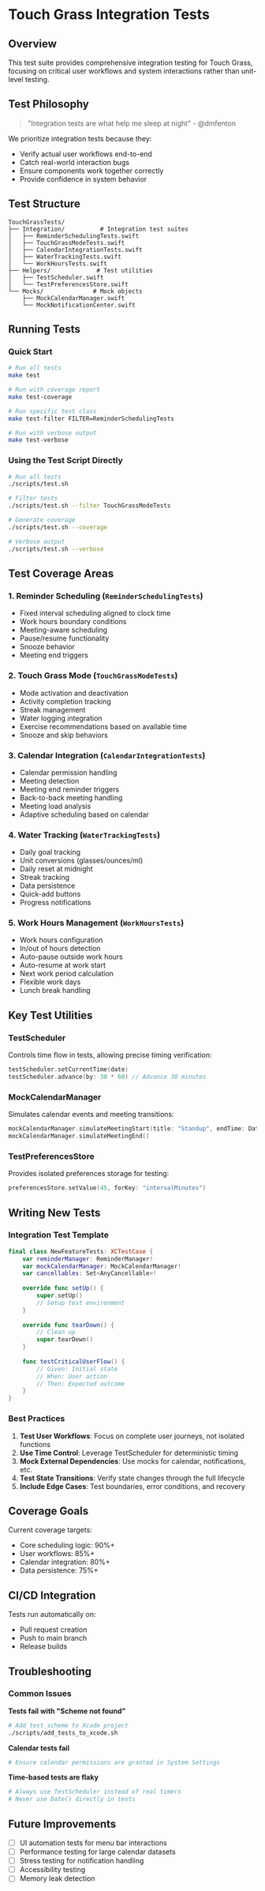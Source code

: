 # Touch Grass Integration Tests

## Overview

This test suite provides comprehensive integration testing for Touch Grass, focusing on critical user workflows and system interactions rather than unit-level testing.

## Test Philosophy

> "Integration tests are what help me sleep at night" - @dmfenton

We prioritize integration tests because they:
- Verify actual user workflows end-to-end
- Catch real-world interaction bugs
- Ensure components work together correctly
- Provide confidence in system behavior

## Test Structure

```
TouchGrassTests/
├── Integration/          # Integration test suites
│   ├── ReminderSchedulingTests.swift
│   ├── TouchGrassModeTests.swift
│   ├── CalendarIntegrationTests.swift
│   ├── WaterTrackingTests.swift
│   └── WorkHoursTests.swift
├── Helpers/             # Test utilities
│   ├── TestScheduler.swift
│   └── TestPreferencesStore.swift
└── Mocks/              # Mock objects
    ├── MockCalendarManager.swift
    └── MockNotificationCenter.swift
```

## Running Tests

### Quick Start
```bash
# Run all tests
make test

# Run with coverage report
make test-coverage

# Run specific test class
make test-filter FILTER=ReminderSchedulingTests

# Run with verbose output
make test-verbose
```

### Using the Test Script Directly
```bash
# Run all tests
./scripts/test.sh

# Filter tests
./scripts/test.sh --filter TouchGrassModeTests

# Generate coverage
./scripts/test.sh --coverage

# Verbose output
./scripts/test.sh --verbose
```

## Test Coverage Areas

### 1. Reminder Scheduling (`ReminderSchedulingTests`)
- Fixed interval scheduling aligned to clock time
- Work hours boundary conditions
- Meeting-aware scheduling
- Pause/resume functionality
- Snooze behavior
- Meeting end triggers

### 2. Touch Grass Mode (`TouchGrassModeTests`)
- Mode activation and deactivation
- Activity completion tracking
- Streak management
- Water logging integration
- Exercise recommendations based on available time
- Snooze and skip behaviors

### 3. Calendar Integration (`CalendarIntegrationTests`)
- Calendar permission handling
- Meeting detection
- Meeting end reminder triggers
- Back-to-back meeting handling
- Meeting load analysis
- Adaptive scheduling based on calendar

### 4. Water Tracking (`WaterTrackingTests`)
- Daily goal tracking
- Unit conversions (glasses/ounces/ml)
- Daily reset at midnight
- Streak tracking
- Data persistence
- Quick-add buttons
- Progress notifications

### 5. Work Hours Management (`WorkHoursTests`)
- Work hours configuration
- In/out of hours detection
- Auto-pause outside work hours
- Auto-resume at work start
- Next work period calculation
- Flexible work days
- Lunch break handling

## Key Test Utilities

### TestScheduler
Controls time flow in tests, allowing precise timing verification:
```swift
testScheduler.setCurrentTime(date)
testScheduler.advance(by: 30 * 60) // Advance 30 minutes
```

### MockCalendarManager
Simulates calendar events and meeting transitions:
```swift
mockCalendarManager.simulateMeetingStart(title: "Standup", endTime: Date())
mockCalendarManager.simulateMeetingEnd()
```

### TestPreferencesStore
Provides isolated preferences storage for testing:
```swift
preferencesStore.setValue(45, forKey: "intervalMinutes")
```

## Writing New Tests

### Integration Test Template
```swift
final class NewFeatureTests: XCTestCase {
    var reminderManager: ReminderManager!
    var mockCalendarManager: MockCalendarManager!
    var cancellables: Set<AnyCancellable>!
    
    override func setUp() {
        super.setUp()
        // Setup test environment
    }
    
    override func tearDown() {
        // Clean up
        super.tearDown()
    }
    
    func testCriticalUserFlow() {
        // Given: Initial state
        // When: User action
        // Then: Expected outcome
    }
}
```

### Best Practices

1. **Test User Workflows**: Focus on complete user journeys, not isolated functions
2. **Use Time Control**: Leverage TestScheduler for deterministic timing
3. **Mock External Dependencies**: Use mocks for calendar, notifications, etc.
4. **Test State Transitions**: Verify state changes through the full lifecycle
5. **Include Edge Cases**: Test boundaries, error conditions, and recovery

## Coverage Goals

Current coverage targets:
- Core scheduling logic: 90%+
- User workflows: 85%+
- Calendar integration: 80%+
- Data persistence: 75%+

## CI/CD Integration

Tests run automatically on:
- Pull request creation
- Push to main branch
- Release builds

## Troubleshooting

### Common Issues

**Tests fail with "Scheme not found"**
```bash
# Add test scheme to Xcode project
./scripts/add_tests_to_xcode.sh
```

**Calendar tests fail**
```bash
# Ensure calendar permissions are granted in System Settings
```

**Time-based tests are flaky**
```bash
# Always use TestScheduler instead of real timers
# Never use Date() directly in tests
```

## Future Improvements

- [ ] UI automation tests for menu bar interactions
- [ ] Performance testing for large calendar datasets
- [ ] Stress testing for notification handling
- [ ] Accessibility testing
- [ ] Memory leak detection